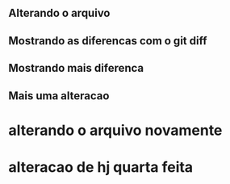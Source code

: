 ## Alterando o arquivo
## Mostrando as diferencas com o git diff
## Mostrando mais diferenca
## Mais uma alteracao
<h1> alterando o arquivo novamente<h1>
alteracao de hj
quarta feita